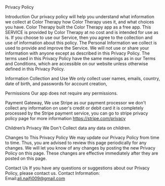 Privacy Policy


Introduction
Our privacy policy will help you understand what information we collect at Color Therapy how Color Therapy uses it, and what choices you have. Color Therapy built the Color Therapy app as a free app. This SERVICE is provided by Color Therapy at no cost and is intended for use as is. If you choose to use our Service, then you agree to the collection and use of information about this policy. The Personal Information we collect is used to provide and improve the Service. We will not use or share your information with anyone except as described in this Privacy Policy.
The terms used in this Privacy Policy have the same meanings as in our Terms and Conditions, which are accessible on our website unless otherwise defined in this Privacy Policy.

Information Collection and Use
We only collect user names, emails, country, date of birth, and passwords for account creation,

Permissions
Our app does not require any permissions.

Payment Gateway,
We use Stripe as our payment processor we don't collect any information on user's credit or debit card it is completely processed by the Stripe payment service,
you can go to stripe privacy policy page for more information https://stripe.com/privacy

Children’s Privacy
We Don't Collect data any data on children.

Changes to This Privacy Policy
We may update our Privacy Policy from time to time. Thus, you are advised to review this page periodically for any changes. We will let you know of any changes by posting the new Privacy Policy on this page. These changes are effective immediately after they are posted on this page.

Contact Us
If you have any questions or suggestions about our Privacy Policy, please contact us.
Contact Information:
Email:ali.najfi009@gmail.com

